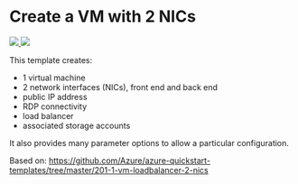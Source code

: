 # Create a VM with 2 NICs

<a href="https://portal.azure.com/#create/Microsoft.Template/uri/https%3A%2F%2Fraw.githubusercontent.com%2Farangas%2Fazure-deployment%2Fmaster%2Ftemplates%2F2-nic-vm%2Ftemplate.json" target="_blank">
    <img src="http://azuredeploy.net/deploybutton.png"/>
</a>
<a href="http://armviz.io/#/?load=https%3A%2F%2Fraw.githubusercontent.com%2Farangas%2Fazure-deployment%2Fmaster%2Ftemplates%2F2-nic-vm%2Ftemplate.json" target="_blank">
    <img src="http://armviz.io/visualizebutton.png"/>
</a>

This template creates:

* 1 virtual machine
* 2 network interfaces (NICs), front end and back end
* public IP address
* RDP connectivity
* load balancer
* associated storage accounts

It also provides many parameter options to allow a particular configuration.

Based on: https://github.com/Azure/azure-quickstart-templates/tree/master/201-1-vm-loadbalancer-2-nics
